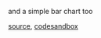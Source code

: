 and a simple bar chart too

[source](https://github.com/kossidts/react-stockcharts/blob/master/docs/lib/charts/BarChart.js), [codesandbox](https://codesandbox.io/s/github/rrag/react-stockcharts-examples2/tree/master/examples/BarChart)
